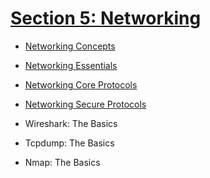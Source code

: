 # [Section 5: Networking](/SOC/2_Cyber_Security_101/5_Networking/)

- [Networking Concepts](./1_Networking_Concepts.md)  

- [Networking Essentials](./2_Networking_Essentials.md)  

- [Networking Core Protocols](./3_Networking_Core_Protocols.md)  

- [Networking Secure Protocols](./4_Networking_Secure_Protocols.md)  

- Wireshark: The Basics  
- Tcpdump: The Basics  
- Nmap: The Basics  
